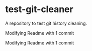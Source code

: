 # test-git-cleaner
A repository to test git history cleaning. 

Modifying Readme with 1 commit

Modifying Readme with 1 commit
